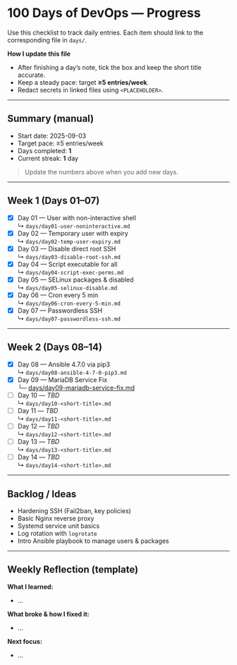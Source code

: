 # 100 Days of DevOps — Progress

Use this checklist to track daily entries. Each item should link to the corresponding file in `days/`.

**How I update this file**
- After finishing a day’s note, tick the box and keep the short title accurate.
- Keep a steady pace: target **≥5 entries/week**.
- Redact secrets in linked files using `<PLACEHOLDER>`.

---

## Summary (manual)
- Start date: 2025-09-03
- Target pace: ≥5 entries/week
- Days completed: **1**
- Current streak: **1** day

> Update the numbers above when you add new days.

---

## Week 1 (Days 01–07)

- [x] Day 01 — User with non-interactive shell  
  ↳ `days/day01-user-noninteractive.md`
- [x] Day 02 — Temporary user with expiry  
  ↳ `days/day02-temp-user-expiry.md`
- [x] Day 03 — Disable direct root SSH  
  ↳ `days/day03-disable-root-ssh.md`
- [x] Day 04 — Script executable for all  
  ↳ `days/day04-script-exec-perms.md`
- [x] Day 05 — SELinux packages & disabled  
  ↳ `days/day05-selinux-disable.md`
- [x] Day 06 — Cron every 5 min  
  ↳ `days/day06-cron-every-5-min.md`
- [x] Day 07 — Passwordless SSH  
  ↳ `days/day07-passwordless-ssh.md`

---

## Week 2 (Days 08–14)

- [x] Day 08 — Ansible 4.7.0 via pip3  
  ↳ `days/day08-ansible-4-7-0-pip3.md`
- [x] Day 09 — MariaDB Service Fix  
  └─ [days/day09-mariadb-service-fix.md](days/day09-mariadb-service-fix.md)
- [ ] Day 10 — _TBD_  
  ↳ `days/day10-<short-title>.md`
- [ ] Day 11 — _TBD_  
  ↳ `days/day11-<short-title>.md`
- [ ] Day 12 — _TBD_  
  ↳ `days/day12-<short-title>.md`
- [ ] Day 13 — _TBD_  
  ↳ `days/day13-<short-title>.md`
- [ ] Day 14 — _TBD_  
  ↳ `days/day14-<short-title>.md`

---

## Backlog / Ideas
- Hardening SSH (Fail2ban, key policies)
- Basic Nginx reverse proxy
- Systemd service unit basics
- Log rotation with `logrotate`
- Intro Ansible playbook to manage users & packages

---

## Weekly Reflection (template)
**What I learned:**  
- …

**What broke & how I fixed it:**  
- …

**Next focus:**  
- …

